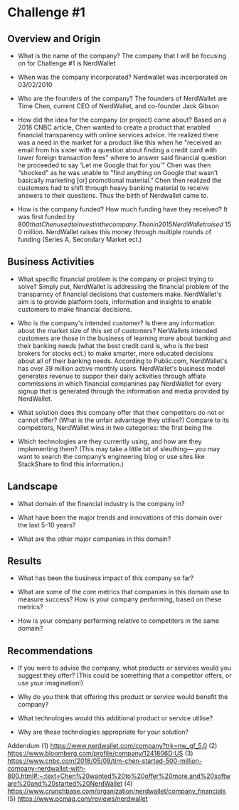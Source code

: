 # Challenge #1

## Overview and Origin

* What is the name of the company? The company that I will be focusing on for Challenge #1 is NerdWallet 

* When was the company incorporated? Nerdwallet was incorporated on 03/02/2010

* Who are the founders of the company? The founders of NerdWallet are Time Chen, current CEO of NerdWallet, and co-founder Jack Gibson

* How did the idea for the company (or project) come about? Based on a 2018 CNBC article, Chen wanted to create a product that enabled financial transparency with online services advice. He realized there was a need in the market for a product like this when he "received an email from his sister with a question about finding a credit card with lower foreign transaction fees" where to answer said financial question he proceeded to say 'Let me Google that for you'" Chen was then “shocked" as he was unable to "find anything on Google that wasn’t basically marketing [or] promotional material.” Chen then realized the customers had to shift through heavy banking material to receive answers to their questions. Thus the birth of Nerdwallet came to. 

* How is the company funded? How much funding have they received? It was first funded by $800 that Chen used to invest in the company. Then in 2015 NerdWallet raised ~$150 million. NerdWallet raises this money through multiple rounds of funding (Series A,  Secondary Market ect.)


## Business Activities

* What specific financial problem is the company or project trying to solve? Simply put, NerdWallet is addressing the financial problem of the transparncy of financial decisions that customers make. NerdWallet's aim is to provide platform tools, information and insights to enable customers to make financial decisions. 

* Who is the company's intended customer?  Is there any information about the market size of this set of customers? NerWallets intended customers are those in the business of learning more about banking and their banking needs (what the best credit card is, who is the best brokers for stocks ect.) to make smarter, more educated decisions about all of their banking needs. According to Public.com, NerdWallet's has over 39 million active monthly users. NerdWallet's business model generates revenue to suppor their daily activities through affiate commissions in which financial companines pay NerdWallet for every signup that is generated through the information and media provided by NerdWallet. 

* What solution does this company offer that their competitors do not or cannot offer? (What is the unfair advantage they utilise?) Compare to its competitors, NerdWallet wins in two categories: the first being the 

* Which technologies are they currently using, and how are they implementing them? (This may take a little bit of sleuthing–– you may want to search the company’s engineering blog or use sites like StackShare to find this information.) 


## Landscape

* What domain of the financial industry is the company in? 

* What have been the major trends and innovations of this domain over the last 5–10 years?

* What are the other major companies in this domain?


## Results

* What has been the business impact of this company so far?

* What are some of the core metrics that companies in this domain use to measure success? How is your company performing, based on these metrics?

* How is your company performing relative to competitors in the same domain?


## Recommendations

* If you were to advise the company, what products or services would you suggest they offer? (This could be something that a competitor offers, or use your imagination!)

* Why do you think that offering this product or service would benefit the company?

* What technologies would this additional product or service utilise?

* Why are these technologies appropriate for your solution?

Addendum 
(1) https://www.nerdwallet.com/company?trk=nw_gf_5.0
(2) https://www.bloomberg.com/profile/company/1241806D:US
(3) https://www.cnbc.com/2018/05/09/tim-chen-started-500-million-company-nerdwallet-with-800.html#:~:text=Chen%20wanted%20to%20offer%20more,and%20software%20and%20started%20NerdWallet
(4) https://www.crunchbase.com/organization/nerdwallet/company_financials
(5) https://www.pcmag.com/reviews/nerdwallet

